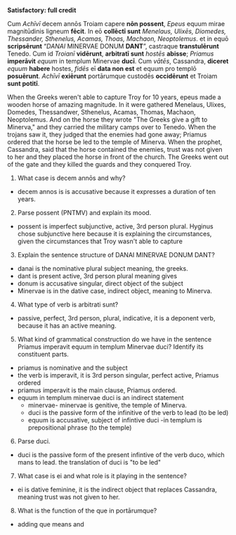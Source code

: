 **Satisfactory:  full credit**

Cum *Achīvī* decem annōs Troiam capere **nōn possent**, *Epeus* equum mirae magnitūdinis ligneum **fēcit**.
In eō **collēctī sunt** *Menelaus, Ulixēs, Diomedes, Thessander, Sthenelus, Acamas, Thoas, Machaon, Neoptolemus*.
et in equō **scripsērunt** “*DANAI* MINERVAE DONUM **DANT**”, castraque **transtulērunt** Tenedo.
Cum id *Troianī* **vidērunt**, **arbitratī sunt** *hostēs* **abisse**;
*Priamus* **imperāvit** *equum* in templum Minervae **ducī**.
Cum *vātēs*, Cassandra, **diceret** *equum* **habere** hostes, *fidēs* eī **data non est** et equum pro templō **posuērunt**.
*Achīvī* **exiērunt** portārumque custodēs **occidērunt** et Troiam **sunt potitī**.

When the Greeks weren't able to capture Troy for 10 years,
epeus made a wooden horse of amazing magnitude.
In it were gathered Menelaus, Ulixes, Domedes, Thessandwer, Sthenelus, Acamas, Thomas, Machaon, Neoptolemus.
And on the horse they wrote "The Greeks give a gift to Minerva," and they carried the military camps over to Tenedo.
When the trojans saw it, they judged that the enemies had gone away;
Priamus ordered that the horse be led to the temple of Minerva.
When the prophet, Cassandra, said that the horse contained the enemies,
 trust was not given to her and they placed the horse in front of the church.
The Greeks went out of the gate
and they killed the guards and they conquered Troy. 

1. What case is decem annōs and why?
- decem annos is is accusative because it expresses a duration of ten years. 

2. Parse possent (PNTMV) and explain its mood.
- possent is imperfect subjunctive, active, 3rd person plural. Hyginus chose subjunctive here because it is explaining the circumstances, given the circumstances that Troy wasn't able to capture

3. Explain the sentence structure of DANAI MINERVAE DONUM DANT?
- danai is the nominative plural subject meaning, the greeks. 
- dant is present active, 3rd person plural meaning gives
- donum is accusative singular, direct object of the subject
- Minervae is in the dative case, indirect object, meaning to Minerva. 

4. What type of verb is arbitrati sunt?
- passive, perfect, 3rd person, plural, indicative, it is a deponent verb, because it has an active meaning. 

5. What kind of grammatical construction do we have in the sentence Priamus imperavit equum in templum Minervae duci? Identify its constituent parts.
 - priamus is nominative and the subject
 - the verb is imperavit, it is 3rd person singular, perfect active, Priamus ordered
 - priamus imperavit is the main clause, Priamus ordered. 
 - equum in templum minervae duci is an indirect statement
     -  minervae- minervae is genitive, the temple of Minerva.
     - duci is the passive form of the infinitive of the verb to lead (to be led)
     - equum is accusative, subject of infintive duci
      -in templum is prepositional phrase (to the temple)

6. Parse duci.
- duci is the passive form of the present infintive of the verb duco, which mans to lead. the translation of duci is "to be led"

7. What case is ei and what role is it playing in the sentence?
- ei is dative feminine, it is the indirect object that replaces Cassandra, meaning trust was not given to her. 

8. What is the function of the que in portārumque?
- adding que means and
